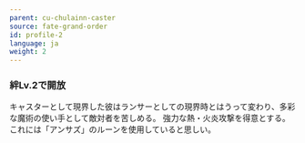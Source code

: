 ```yaml
---
parent: cu-chulainn-caster
source: fate-grand-order
id: profile-2
language: ja
weight: 2
---
```


### 絆Lv.2で開放

キャスターとして現界した彼はランサーとしての現界時とはうって変わり、多彩な魔術の使い手として敵対者を苦しめる。
強力な熱・火炎攻撃を得意とする。これには「アンサズ」のルーンを使用していると思しい。
